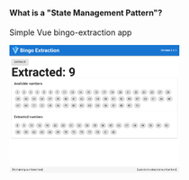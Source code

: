 #### What is a "State Management Pattern"?

Simple Vue bingo-extraction app

<img alt="Example app" width="60%" src="slides/vuex/images/01-app-main.png">


<aside class="notes">
</aside>
